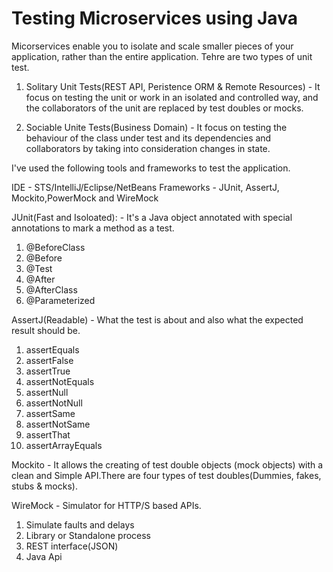 # Testing Microservices using Java
  Micorservices enable you to isolate and scale smaller pieces of your application, rather than the entire application. Tehre are two types of unit test.
  
  1. Solitary Unit Tests(REST API, Peristence ORM & Remote Resources) - It focus on testing the unit or work in an isolated and controlled way, and the collaborators of the unit are replaced by test doubles or mocks.
  
  2. Sociable Unite Tests(Business Domain) - It focus on testing the behaviour of the class under test and its dependencies and collaborators by taking into consideration changes in state.

I've used the following tools and frameworks to test the application.

IDE - STS/IntelliJ/Eclipse/NetBeans
Frameworks - JUnit, AssertJ, Mockito,PowerMock and WireMock

JUnit(Fast and Isoloated): - It's a Java object annotated with special annotations to mark a method as a test.
1. @BeforeClass
2. @Before
3. @Test
4. @After
5. @AfterClass
6. @Parameterized

AssertJ(Readable) - What the test is about and also what the expected result should be.
1. assertEquals
2. assertFalse
3. assertTrue
4. assertNotEquals
5. assertNull
6. assertNotNull
7. assertSame
8. assertNotSame
9. assertThat
10. assertArrayEquals

Mockito - It allows the creating of test double objects (mock objects) with a clean and Simple API.There are four types of test doubles(Dummies, fakes, stubs & mocks).

WireMock - Simulator for HTTP/S based APIs.

1. Simulate faults and delays
2. Library or Standalone process
3. REST interface(JSON)
4. Java Api

